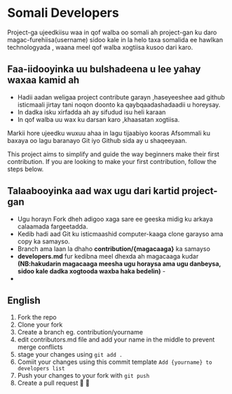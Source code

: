 
# Somali Developers

Project-ga ujeedkiisu waa in qof walba oo somali ah project-gan ku daro magac-furehiisa(username) sidoo kale in la helo taxa somalida ee hawlkan technologyada , waana meel qof walba xogtiisa kusoo dari karo.

## Faa-iidooyinka uu bulshadeena u lee yahay waxaa kamid ah
  - Hadii aadan weligaa project contribute garayn ,haseyeeshee aad github isticmaali jirtay tani  noqon doonto ka qaybqaadashadaadii u horeysay.
  - In dadka isku xirfadda ah ay sifudud isu heli karaan
  - In qof walba uu wax ku darsan karo ,khaasatan xogtiisa.


Markii hore ujeedku wuxuu ahaa in lagu tijaabiyo  kooras Afsommali ku baxaya oo lagu baranayo Git iyo Github sida ay u shaqeeyaan.

This project aims to simplify and guide the way beginners make their first contribution. If you are looking to make your first contribution, follow the steps below.

## Talaabooyinka aad wax ugu dari kartid project-gan

  - Ugu horayn Fork dheh adigoo xaga sare ee geeska midig ku arkaya calaamada fargeetadda.
  - Kedib hadi aad Git ku isticmaashid computer-kaaga clone garayso ama copy ka samayso.
  - Branch ama laan la dhaho **contribution/{magacaaga}** ka samayso
  - **developers.md** fur kedibna meel dhexda ah magacaaga kudar **(NB:hakudarin magacaaga meesha ugu horaysa ama ugu danbeysa, sidoo kale dadka xogtooda waxba haka bedelin)** -
  -

## English
  1. Fork the repo
  2. Clone your fork
  3. Create a branch eg. contribution/yourname
  4. edit contributors.md file and add your name in the middle to prevent merge conflicts
  5. stage your changes using `git add .`
  6. Comiit your changes using this commit template `Add {yourname} to developers list`
  7. Push your changes to your fork with `git push`
  8. Create a pull request 🎉 🎊
